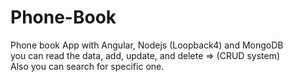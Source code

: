 # Phone-Book
Phone book App with Angular, Nodejs (Loopback4) and MongoDB <br/>
you can read the data, add, update, and delete => (CRUD system) <br/>
Also you can search for specific one.
